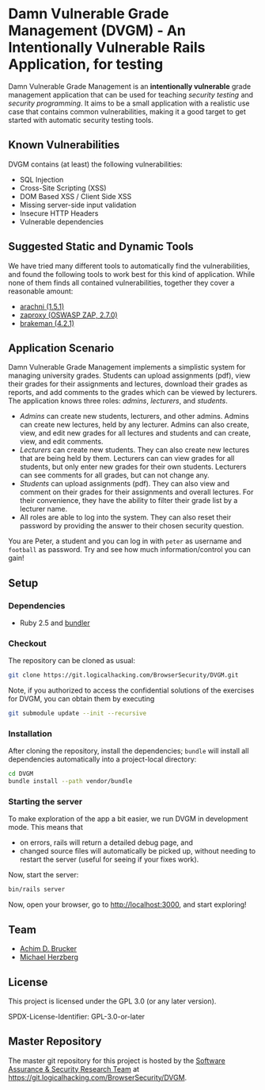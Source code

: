 # Damn Vulnerable Grade Management (DVGM) - An Intentionally Vulnerable Rails Application, for testing

Damn Vulnerable Grade Management is an **intentionally vulnerable** grade
management application that can be used for teaching *security testing* and
*security programming*. It aims to be a small application with a realistic use
case that contains common vulnerabilities, making it a good target to get
started with automatic security testing tools.

## Known Vulnerabilities

DVGM contains (at least) the following vulnerabilities:

* SQL Injection
* Cross-Site Scripting (XSS)
* DOM Based XSS / Client Side XSS
* Missing server-side input validation
* Insecure HTTP Headers
* Vulnerable dependencies

## Suggested Static and Dynamic Tools

We have tried many different tools to automatically find the vulnerabilities,
and found the following tools to work best for this kind of application. While
none of them finds all contained vulnerabilities, together they cover a
reasonable amount:

* [arachni (1.5.1)](https://github.com/Arachni/arachni)
* [zaproxy (OSWASP ZAP, 2.7.0)](https://github.com/zaproxy/zaproxy)
* [brakeman (4.2.1)](https://github.com/presidentbeef/brakeman)

## Application Scenario

Damn Vulnerable Grade Management implements a simplistic system for managing
university grades. Students can upload assignments (pdf), view their grades for
their assignments and lectures, download their grades as reports, and add
comments to the grades which can be viewed by lecturers. The application knows
three roles: *admins*, *lecturers*, and *students*.

* *Admins* can create new students, lecturers, and other admins. Admins can
  create new lectures, held by any lecturer. Admins can also create, view, and
  edit new grades for all lectures and students and can create, view, and edit
  comments.
* *Lecturers* can create new students. They can also create new lectures that
  are being held by them. Lecturers can can view grades for all students, but
  only enter new grades for their own students. Lecturers can see comments for
  all grades, but can not change any.
* *Students* can upload assignments (pdf). They can also view and comment on
  their grades for their assignments and overall lectures. For their
  convenience, they have the ability to filter their grade list by a lecturer
  name.
* All roles are able to log into the system. They can also reset their password
  by providing the answer to their chosen security question.

You are Peter, a student and you can log in with `peter` as username and
`football` as password. Try and see how much information/control you can gain!

## Setup

### Dependencies

* Ruby 2.5 and [bundler](https://github.com/bundler/bundler)

### Checkout

The repository can be cloned as usual:

``` sh
git clone https://git.logicalhacking.com/BrowserSecurity/DVGM.git
```

Note, if you authorized to access the confidential solutions of the
exercises for DVGM, you can obtain them by executing

``` sh
git submodule update --init --recursive
```

### Installation

After cloning the repository, install the dependencies; `bundle` will install
all dependencies automatically into a project-local directory:

```bash
cd DVGM
bundle install --path vendor/bundle
```

### Starting the server

To make exploration of the app a bit easier, we run DVGM in development mode.
This means that

* on errors, rails will return a detailed debug page, and
* changed source files will automatically be picked up, without needing to
  restart the server (useful for seeing if your fixes work).

Now, start the server:

```bash
bin/rails server
```

Now, open your browser, go to <http://localhost:3000>, and start exploring!

## Team

* [Achim D. Brucker](https://www.brucker.ch/)
* [Michael Herzberg](https://www.mherzberg.de/)

## License

This project is licensed under the GPL 3.0 (or any later version).

SPDX-License-Identifier: GPL-3.0-or-later

## Master Repository

The master git repository for this project is hosted by the [Software
Assurance & Security Research Team](https://logicalhacking.com) at
<https://git.logicalhacking.com/BrowserSecurity/DVGM>.

